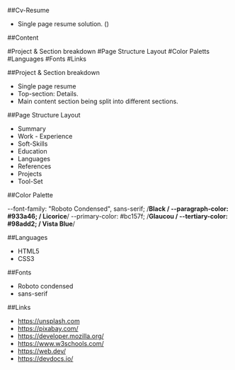 ##Cv-Resume

- Single page resume solution. ()

##Content

#Project & Section breakdown
#Page Structure Layout
#Color Paletts
#Languages
#Fonts
#Links

##Project & Section breakdown

- Single page resume
- Top-section: Details.
- Main content section being split into different sections.

##Page Structure Layout

- Summary 
- Work - Experience 
- Soft-Skills
- Education 
- Languages
- References
- Projects 
- Tool-Set  

##Color Palette

 --font-family: "Roboto Condensed", sans-serif;
  /**Black **/
  --paragraph-color: #933a46;
  /** Licorice**/
  --primary-color: #bc157f;
  /**Glaucou **/
  --tertiary-color: #98add2;
  /** Vista Blue**/

##Languages

- HTML5
- CSS3

##Fonts

- Roboto condensed
- sans-serif

##Links

- https://unsplash.com
- https://pixabay.com/ 
- https://developer.mozilla.org/
- https://www.w3schools.com/
- https://web.dev/ 
- https://devdocs.io/

